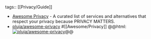 tags:: [[Privacy/Guide]]

- [Awesome Privacy](https://pluja.github.io/awesome-privacy/) - A curated list of services and alternatives that respect your privacy because PRIVACY MATTERS.
- [pluja/awesome-privacy](https://github.com/pluja/awesome-privacy) #[[Awesome/Privacy]]
  @@html: <a href="https://github.com/pluja/awesome-privacy/"><img src="https://github-readme-stats-astronomer.vercel.app/api/pin/?username=pluja&repo=awesome-privacy&theme=tokyonight" alt="pluja/awesome-privacy"/></a>@@